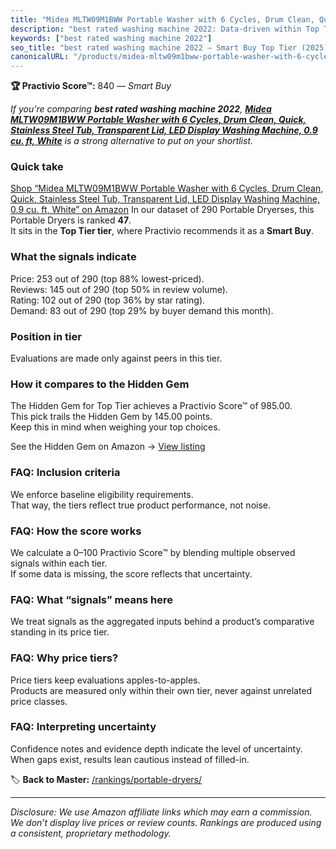 ```yaml
---
title: "Midea MLTW09M1BWW Portable Washer with 6 Cycles, Drum Clean, Quick, Stainless Steel Tub, Transparent Lid, LED Display Washing Machine, 0.9 cu. ft, White"
description: "best rated washing machine 2022: Data-driven within Top Tier ranking using the Practivio Score™. Positioned by quality, value, demand, findability, momentum."
keywords: ["best rated washing machine 2022"]
seo_title: "best rated washing machine 2022 — Smart Buy Top Tier (2025)"
canonicalURL: "/products/midea-mltw09m1bww-portable-washer-with-6-cycles-drum-clean-quick-stainless-steel-tub-transparent-lid-led-display-washing-machine-09-cu-ft-white-B0DGGGNW7R/"
---
```


**🏆 Practivio Score™:** 840 — _Smart Buy_


*If you're comparing **best rated washing machine 2022**, **[Midea MLTW09M1BWW Portable Washer with 6 Cycles, Drum Clean, Quick, Stainless Steel Tub, Transparent Lid, LED Display Washing Machine, 0.9 cu. ft, White](https://www.amazon.com/dp/B0DGGGNW7R?tag=practivio-20)** is a strong alternative to put on your shortlist.*
### Quick take
[Shop “Midea MLTW09M1BWW Portable Washer with 6 Cycles, Drum Clean, Quick, Stainless Steel Tub, Transparent Lid, LED Display Washing Machine, 0.9 cu. ft, White” on Amazon](https://www.amazon.com/dp/B0DGGGNW7R?tag=practivio-20)
In our dataset of 290 Portable Dryerses, this Portable Dryers is ranked **47**.  
It sits in the **Top Tier tier**, where Practivio recommends it as a **Smart Buy**.

### What the signals indicate
Price: 253 out of 290 (top 88% lowest-priced).  
Reviews: 145 out of 290 (top 50% in review volume).  
Rating: 102 out of 290 (top 36% by star rating).  
Demand: 83 out of 290 (top 29% by buyer demand this month).

### Position in tier
Evaluations are made only against peers in this tier.

### How it compares to the Hidden Gem
The Hidden Gem for Top Tier achieves a Practivio Score™ of 985.00.  
This pick trails the Hidden Gem by 145.00 points.  
Keep this in mind when weighing your top choices.  

See the Hidden Gem on Amazon → [View listing](https://www.amazon.com/dp/B0799Q45TT?tag=practivio-20)

### FAQ: Inclusion criteria
We enforce baseline eligibility requirements.  
That way, the tiers reflect true product performance, not noise.

### FAQ: How the score works
We calculate a 0–100 Practivio Score™ by blending multiple observed signals within each tier.  
If some data is missing, the score reflects that uncertainty.

### FAQ: What “signals” means here
We treat signals as the aggregated inputs behind a product’s comparative standing in its price tier.

### FAQ: Why price tiers?
Price tiers keep evaluations apples-to-apples.  
Products are measured only within their own tier, never against unrelated price classes.

### FAQ: Interpreting uncertainty
Confidence notes and evidence depth indicate the level of uncertainty.  
When gaps exist, results lean cautious instead of filled-in.


🏷️ **Back to Master:** [/rankings/portable-dryers/](/rankings/portable-dryers/)

---
_Disclosure: We use Amazon affiliate links which may earn a commission. We don’t display live prices or review counts. Rankings are produced using a consistent, proprietary methodology._
